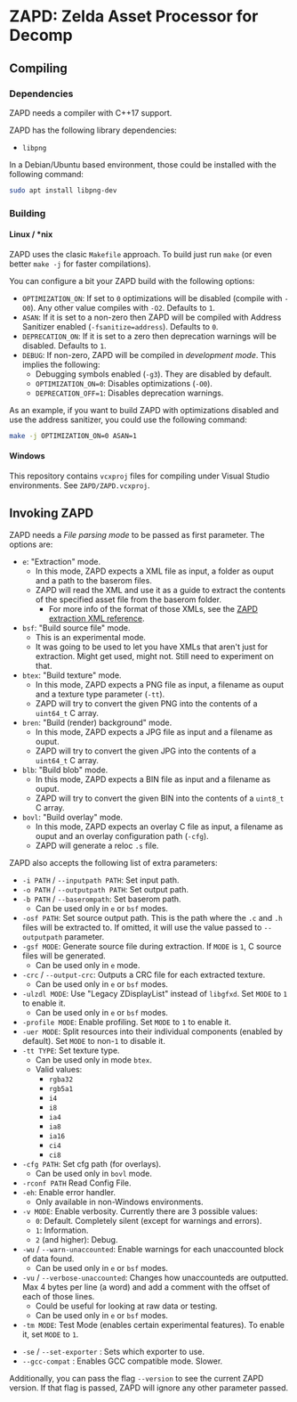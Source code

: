 # ZAPD: Zelda Asset Processor for Decomp

## Compiling

### Dependencies

ZAPD needs a compiler with C++17 support.

ZAPD has the following library dependencies:

- `libpng`

In a Debian/Ubuntu based environment, those could be installed with the following command:

```bash
sudo apt install libpng-dev
```

### Building

#### Linux / *nix

ZAPD uses the clasic `Makefile` approach. To build just run `make` (or even better `make -j` for faster compilations).

You can configure a bit your ZAPD build with the following options:

- `OPTIMIZATION_ON`: If set to `0` optimizations will be disabled (compile with `-O0`). Any other value compiles with `-O2`. Defaults to `1`.
- `ASAN`: If it is set to a non-zero then ZAPD will be compiled with Address Sanitizer enabled (`-fsanitize=address`). Defaults to `0`.
- `DEPRECATION_ON`: If it is set to a zero then deprecation warnings will be disabled. Defaults to `1`.
- `DEBUG`: If non-zero, ZAPD will be compiled in _development mode_. This implies the following:
  - Debugging symbols enabled (`-g3`). They are disabled by default.
  - `OPTIMIZATION_ON=0`: Disables optimizations (`-O0`).
  - `DEPRECATION_OFF=1`: Disables deprecation warnings.

As an example, if you want to build ZAPD with optimizations disabled and use the address sanitizer, you could use the following command:

```bash
make -j OPTIMIZATION_ON=0 ASAN=1
```

#### Windows

This repository contains `vcxproj` files for compiling under Visual Studio environments. See `ZAPD/ZAPD.vcxproj`.

## Invoking ZAPD

ZAPD needs a _File parsing mode_ to be passed as first parameter. The options are:

- `e`: "Extraction" mode.
  - In this mode, ZAPD expects a XML file as input, a folder as ouput and a path to the baserom files.
  - ZAPD will read the XML and use it as a guide to extract the contents of the specified asset file from the baserom folder.
    - For more info of the format of those XMLs, see the [ZAPD extraction XML reference](docs/zapd_extraction_xml_reference.md).
- `bsf`: "Build source file" mode.
  - This is an experimental mode.
  - It was going to be used to let you have XMLs that aren't just for extraction. Might get used, might not. Still need to experiment on that.
- `btex`: "Build texture" mode.
  - In this mode, ZAPD expects a PNG file as input, a filename as ouput and a texture type parameter (`-tt`).
  - ZAPD will try to convert the given PNG into the contents of a `uint64_t` C array.
- `bren`: "Build (render) background" mode.
  - In this mode, ZAPD expects a JPG file as input and a filename as ouput.
  - ZAPD will try to convert the given JPG into the contents of a `uint64_t` C array.
- `blb`: "Build blob" mode.
  - In this mode, ZAPD expects a BIN file as input and a filename as ouput.
  - ZAPD will try to convert the given BIN into the contents of a `uint8_t` C array.
- `bovl`: "Build overlay" mode.
  - In this mode, ZAPD expects an overlay C file as input, a filename as ouput and an overlay configuration path (`-cfg`).
  - ZAPD will generate a reloc `.s` file.

ZAPD also accepts the following list of extra parameters:

- `-i PATH` / `--inputpath PATH`: Set input path.
- `-o PATH` / `--outputpath PATH`: Set output path.
- `-b PATH` / `--baserompath`: Set baserom path.
  - Can be used only in `e` or `bsf` modes.
- `-osf PATH`: Set source output path. This is the path where the `.c` and `.h` files will be extracted to. If omitted, it will use the value passed to `--outputpath` parameter.
- `-gsf MODE`: Generate source file during extraction. If `MODE` is `1`, C source files will be generated.
  - Can be used only in `e` mode.
- `-crc` / `--output-crc`: Outputs a CRC file for each extracted texture.
  - Can be used only in `e` or `bsf` modes.
- `-ulzdl MODE`: Use "Legacy ZDisplayList" instead of `libgfxd`. Set `MODE` to `1` to enable it.
  - Can be used only in `e` or `bsf` modes.
- `-profile MODE`: Enable profiling. Set `MODE` to `1` to enable it.
- `-uer MODE`: Split resources into their individual components (enabled by default). Set `MODE` to non-`1` to disable it.
- `-tt TYPE`: Set texture type.
  - Can be used only in mode `btex`.
  - Valid values:
    - `rgba32`
    - `rgb5a1`
    - `i4`
    - `i8`
    - `ia4`
    - `ia8`
    - `ia16`
    - `ci4`
    - `ci8`
- `-cfg PATH`: Set cfg path (for overlays).
  - Can be used only in `bovl` mode.
- `-rconf PATH` Read Config File.
- `-eh`: Enable error handler.
  - Only available in non-Windows environments.
- `-v MODE`: Enable verbosity. Currently there are 3 possible values:
  - `0`: Default. Completely silent (except for warnings and errors).
  - `1`: Information.
  - `2` (and higher): Debug.
- `-wu` / `--warn-unaccounted`: Enable warnings for each unaccounted block of data found.
  - Can be used only in `e` or `bsf` modes.
- `-vu` / `--verbose-unaccounted`: Changes how unaccounteds are outputted. Max 4 bytes per line (a word) and add a comment with the offset of each of those lines.
  - Could be useful for looking at raw data or testing.
  - Can be used only in `e` or `bsf` modes.
- `-tm MODE`: Test Mode (enables certain experimental features). To enable it, set `MODE` to `1`.
<!-- - `-wno` / `--warn-no-offsets` : Enable warnings for nodes that dont have offsets specified. Takes priority over `-eno`/ `--error-no-offsets`. -->
<!-- - `-eno`/ `--error-no-offsets` : Enable errors for nodes that dont have offsets specified. -->
- `-se` / `--set-exporter` : Sets which exporter to use.
- `--gcc-compat` : Enables GCC compatible mode. Slower.

Additionally, you can pass the flag `--version` to see the current ZAPD version. If that flag is passed, ZAPD will ignore any other parameter passed.
